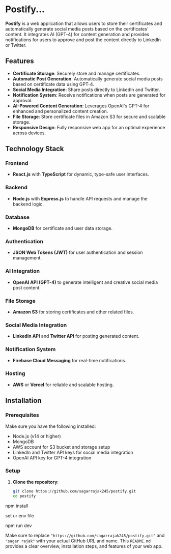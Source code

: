 # Postify...


**Postify** is a web application that allows users to store their certificates and automatically generate social media posts based on the certificates' content. It integrates AI (GPT-4) for content generation and provides notifications for users to approve and post the content directly to LinkedIn or Twitter.

## Features

- **Certificate Storage**: Securely store and manage certificates.
- **Automatic Post Generation**: Automatically generate social media posts based on certificate data using GPT-4.
- **Social Media Integration**: Share posts directly to LinkedIn and Twitter.
- **Notification System**: Receive notifications when posts are generated for approval.
- **AI-Powered Content Generation**: Leverages OpenAI's GPT-4 for enhanced and personalized content creation.
- **File Storage**: Store certificate files in Amazon S3 for secure and scalable storage.
- **Responsive Design**: Fully responsive web app for an optimal experience across devices.

## Technology Stack

### Frontend
- **React.js** with **TypeScript** for dynamic, type-safe user interfaces.

### Backend
- **Node.js** with **Express.js** to handle API requests and manage the backend logic.

### Database
- **MongoDB** for certificate and user data storage.

### Authentication
- **JSON Web Tokens (JWT)** for user authentication and session management.

### AI Integration
- **OpenAI API (GPT-4)** to generate intelligent and creative social media post content.

### File Storage
- **Amazon S3** for storing certificates and other related files.

### Social Media Integration
- **LinkedIn API** and **Twitter API** for posting generated content.

### Notification System
- **Firebase Cloud Messaging** for real-time notifications.

### Hosting
- **AWS** or **Vercel** for reliable and scalable hosting.

## Installation

### Prerequisites
Make sure you have the following installed:
- Node.js (v14 or higher)
- MongoDB
- AWS account for S3 bucket and storage setup
- LinkedIn and Twitter API keys for social media integration
- OpenAI API key for GPT-4 integration

### Setup

1. **Clone the repository**:
   ```bash
   git clone https://github.com/sagarrajak245/postify.git
   cd postify
npm install

set ur env file

npm run dev

Make sure to replace `"https://github.com/sagarrajak245/postify.git"` and `"sagar rajak"` with your actual GitHub URL and name. This `README.md` provides a clear overview, installation steps, and features of your web app.
